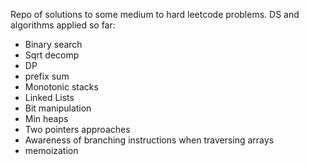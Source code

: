 Repo of solutions to some medium to hard leetcode problems.
DS and algorithms applied so far:
- Binary search
- Sqrt decomp
- DP
- prefix sum
- Monotonic stacks
- Linked Lists
- Bit manipulation
- Min heaps
- Two pointers approaches
- Awareness of branching instructions when traversing arrays
- memoization
